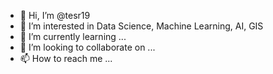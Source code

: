 - 👋 Hi, I’m @tesr19
- 👀 I’m interested in Data Science, Machine Learning, AI, GIS
- 🌱 I’m currently learning ...
- 💞️ I’m looking to collaborate on ...
- 📫 How to reach me ...

<!---
tesr19/tesr19 is a ✨ special ✨ repository because its `README.md` (this file) appears on your GitHub profile.
You can click the Preview link to take a look at your changes.
--->
